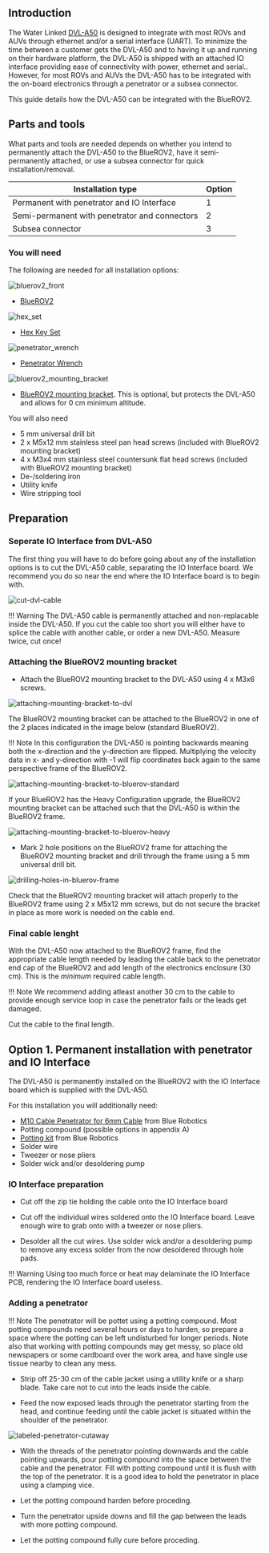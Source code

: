 ## Introduction

The Water Linked [DVL-A50](https://waterlinked.com/product/dvl-a50/) is designed to integrate with most ROVs and AUVs through ethernet and/or a serial interface (UART). To minimize the time between a customer gets the DVL-A50 and to having it up and running on their hardware platform, the DVL-A50 is shipped with an attached IO interface providing ease of connectivity with power, ethernet and serial.. However, for most ROVs and AUVs the DVL-A50 has to be integrated with the on-board electronics through a penetrator or a subsea connector.

This guide details how the DVL-A50 can be integrated with the BlueROV2.

## Parts and tools

What parts and tools are needed depends on whether you intend to permanently attach the DVL-A50 to the BlueROV2, have it semi-permanently attached, or use a subsea connector for quick installation/removal.

| Installation type | Option |
| ----------------- | :------ |
| Permanent with penetrator and IO Interface | 1 |
| Semi-permanent with penetrator and connectors | 2 |
| Subsea connector | 3 |

### You will need

The following are needed for all installation options:

![bluerov2_front](../img/bluerov2_front_300x300.png)

* [BlueROV2](https://bluerobotics.com/store/rov/bluerov2/bluerov2/)

![hex_set](../img/hex_set-300x300.png)

* [Hex Key Set](https://bluerobotics.com/store/watertight-enclosures/enclosure-tools-supplies/tool-hex-set-r1/)

![penetrator_wrench](../img/penetrator_wrench-300x300.png)

* [Penetrator Wrench](https://bluerobotics.com/store/cables-connectors/tools/tool-penetrator-wrench-r1/)

![bluerov2_mounting_bracket](../img/placeholder-300x300.jpg)

* [BlueROV2 mounting bracket](https://waterlinked.com/store/). This is optional, but protects the DVL-A50 and allows for 0 cm minimum altitude.

You will also need

* 5 mm universal drill bit
* 2 x M5x12 mm stainless steel pan head screws (included with BlueROV2 mounting bracket)
* 4 x M3x4 mm stainless steel countersunk flat head screws (included with BlueROV2 mounting bracket)
* De-/soldering iron
* Utility knife 
* Wire stripping tool

## Preparation

### Seperate IO Interface from DVL-A50

The first thing you will have to do before going about any of the installation options is to cut the DVL-A50 cable, separating the IO Interface board. We recommend you do so near the end where the IO Interface board is to begin with. 

![cut-dvl-cable](../img/placeholder-300x300.jpg)

!!! Warning
	The DVL-A50 cable is permanently attached and non-replacable inside the DVL-A50. If you cut the cable too short you will either have to splice the cable with another cable, or order a new DVL-A50. Measure twice, cut once!

### Attaching the BlueROV2 mounting bracket

* Attach the BlueROV2 mounting bracket to the DVL-A50 using 4 x M3x6 screws.

![attaching-mounting-bracket-to-dvl](../img/placeholder-300x300.jpg)

The BlueROV2 mounting bracket can be attached to the BlueROV2 in one of the 2 places indicated in the image below (standard BlueROV2).

!!! Note
	In this configuration the DVL-A50 is pointing backwards meaning both the x-direction and the y-direction are flipped. Multiplying the velocity data in x- and y-direction with -1 will flip coordinates back again to the same perspective frame of the BlueROV2.

![attaching-mounting-bracket-to-bluerov-standard](../img/bluerov2-dvl-mounting-positions.png)

If your BlueROV2 has the Heavy Configuration upgrade, the BlueROV2 mounting bracket can be attached such that the DVL-A50 is within the BlueROV2 frame.

![attaching-mounting-bracket-to-bluerov-heavy](../img/bluerov2-heavy-dvl-mounting-positions.png)

* Mark 2 hole positions on the BlueROV2 frame for attaching the BlueROV2 mounting bracket and drill through the frame using a 5 mm universal drill bit.

![drilling-holes-in-bluerov-frame](../img/placeholder-300x300.jpg)

Check that the BlueROV2 mounting bracket will attach properly to the BlueROV2 frame using 2 x M5x12 mm screws, but do not secure the bracket in place as more work is needed on the cable end.

### Final cable lenght

With the DVL-A50 now attached to the BlueROV2 frame, find the appropriate cable length needed by leading the cable back to the penetrator end cap of the BlueROV2 and add length of the electronics enclosure (30 cm). This is the *minimum* required cable length.

!!! Note
	We recommend adding atleast another 30 cm to the cable to provide enough service loop in case the penetrator fails or the leads get damaged.

Cut the cable to the final length.

## Option 1. Permanent installation with penetrator and IO Interface

The DVL-A50 is permanently installed on the BlueROV2 with the IO Interface board which is supplied with the DVL-A50.

For this installation you will additionally need:

* [M10 Cable Penetrator for 6mm Cable](https://bluerobotics.com/store/cables-connectors/penetrators/penetrator-10-25-a/) from Blue Robotics
* Potting compound (possible options in appendix A)
* [Potting kit](https://bluerobotics.com/store/cables-connectors/tools/tool-potting-kit-r1/) from Blue Robotics
* Solder wire
* Tweezer or nose pliers
* Solder wick and/or desoldering pump

### IO Interface preparation

* Cut off the zip tie holding the cable onto the IO Interface board

* Cut off the individual wires soldered onto the IO Interface board. Leave enough wire to grab onto with a tweezer or nose pliers.

* Desolder all the cut wires. Use solder wick and/or a desoldering pump to remove any excess solder from the now desoldered through hole pads.

!!! Warning
	Using too much force or heat may delaminate the IO Interface PCB, rendering the IO Interface board useless.

### Adding a penetrator

!!! Note
	The penetrator will be pottet using a potting compound. Most potting compounds need several hours or days to harden, so prepare a space where the potting can be left undisturbed for longer periods. Note also that working with potting compounds may get messy, so place old newspapers or some cardboard over the work area, and have single use tissue nearby to clean any mess.

* Strip off 25-30 cm of the cable jacket using a utility knife or a sharp blade. Take care not to cut into the leads inside the cable.

* Feed the now exposed leads through the penetrator starting from the head, and continue feeding until the cable jacket is situated within the shoulder of the penetrator.

![labeled-penetrator-cutaway](labeled-penetrator-cutaway.png)

* With the threads of the penetrator pointing downwards and the cable pointing upwards, pour potting compound into the space between the cable and the penetrator. Fill with potting compound until it is flush with the top of the penetrator. It is a good idea to hold the penetrator in place using a clamping vice.

* Let the potting compound harden before proceding.

* Turn the penetrator upside downs and fill the gap between the leads with more potting compound.

* Let the potting compound fully cure before proceding.



